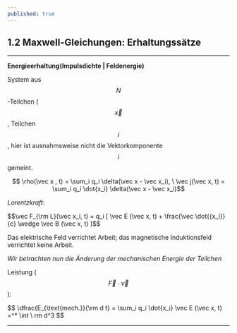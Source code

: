 ```yaml
---
published: true
---
```

## 1.2 Maxwell-Gleichungen: Erhaltungssätze

----
**Energieerhaltung(Impulsdichte | Feldenergie)**

System aus $$ N $$-Teilchen ($$\vec x$$, Teilchen $$ i$$, hier ist ausnahmsweise nicht die Vektorkomponente $$ i $$ gemeint.

$$ \rho(\vec x , t) = \sum_i q_i \delta(\vec x - \vec x_i), \ \vec j(\vec x, t) = \sum_i q_i \dot{x_i} \delta(\vec x - \vec x_i)$$

_Lorentzkraft_:

$$\vec F_{\rm L}(\vec x_i, t) = q_i [ \vec E (\vec x, t) + \frac{\vec \dot{{x_i}}{c} \wedge \vec B (\vec  x, t) ]$$

Das elektrische Feld verrichtet Arbeit; das magnetische Induktionsfeld verrichtet keine Arbeit.

_Wir betrachten nun die Änderung der mechanischen Energie der Teilchen_

Leistung ($$ \vec F \cdot \vec v $$):

$$  \dfrac{E_{\text{mech.}}{\rm d t} = \sum_i q_i \dot{x_i} \vec E (\vec x, t) =^* \int \ rm d^3   $$

----